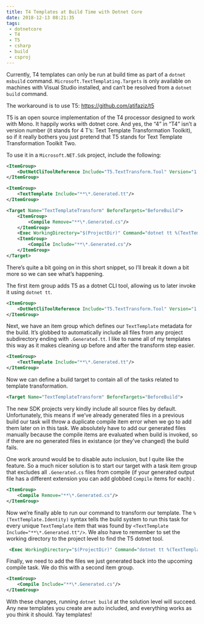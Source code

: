 ```yaml
---
title: T4 Templates at Build Time with Dotnet Core
date: 2018-12-13 08:21:35
tags:
 - dotnetcore
 - T4
 - T5
 - csharp
 - build
 - csproj
---
```

Currently, T4 templates can only be run at build time as part of a `​dotnet msbuild`​ command. `Microsoft.TextTemplating.Targets` is only available on machines with Visual Studio installed, and can’t be resolved from a `​dotnet build`​ command.

The workaround is to use T5: <https://github.com/atifaziz/t5>

T5 is an open source implementation of the T4 processor designed to work with Mono. It happily works with dotnet core. And yes, the “4” in “T4” isn’t a version number (it stands for 4 T’s: Text Template Transformation Toolkit), so if it really bothers you just pretend that T5 stands for Text Template Transformation Toolkit Two.

To use it in a `​Microsoft.NET.Sdk`​ project, include the following:

```xml
<ItemGroup>
    <DotNetCliToolReference Include="T5.TextTransform.Tool" Version="1.1.0-*"/>
</ItemGroup>

<ItemGroup>
    <TextTemplate Include="**\*.Generated.tt"/>
</ItemGroup>

<Target Name="TextTemplateTransform" BeforeTargets="BeforeBuild">
    <ItemGroup>
        <Compile Remove="**\*.Generated.cs"/>
    </ItemGroup>
    <Exec WorkingDirectory="$(ProjectDir)" Command="dotnet tt %(TextTemplate.Identity)"/>
    <ItemGroup>
        <Compile Include="**\*.Generated.cs"/>
    </ItemGroup>
</Target>
```

There’s quite a bit going on in this short snippet, so I’ll break it down a bit more so we can see what’s happening.

The first item group adds T5 as a dotnet CLI tool, allowing us to later invoke it using `​dotnet tt`​.

```xml
<ItemGroup>
    <DotNetCliToolReference Include="T5.TextTransform.Tool" Version="1.1.0-*"/>
</ItemGroup>
```

Next, we have an item group which defines our `​TextTemplate`​ metadata for the build. It’s globbed to automatically include all files from any project subdirectory ending with `​.Generated.tt`​. I like to name all of my templates this way as it makes cleaning up before and after the transform step easier.

```xml
<ItemGroup>
    <TextTemplate Include="**\*.Generated.tt"/>
</ItemGroup>
```

Now we can define a build target to contain all of the tasks related to template transformation.

```xml
<Target Name="TextTemplateTransform" BeforeTargets="BeforeBuild">
```

The new SDK projects very kindly include all source files by default. Unfortunately, this means if we’ve already generated files in a previous build our task will throw a duplicate compile item error when we go to add them later on in this task. We absolutely have to add our generated files manually because the compile items are evaluated when build is invoked, so if there are no generated files in existance (or they’ve changed) the build fails.

One work around would be to disable auto inclusion, but I quite like the feature. So a much nicer solution is to start our target with a task item group that excludes all `​.Generated.cs`​ files from compile (if your generated output file has a different extension you can add globbed `​Compile`​ items for each) .

```xml
<ItemGroup>
    <Compile Remove="**\*.Generated.cs"/>
</ItemGroup>
```

Now we’re finally able to run our command to transform our template. The `​%(TextTemplate.Identity)`​ syntax tells the build system to run this task for every unique `​TextTemplate`​ item that was found by `​<TextTemplate Include="**\*.Generated.tt"/>`​. We also have to remember to set the working directory to the project level to find the T5 dotnet tool.

```xml
 <Exec WorkingDirectory="$(ProjectDir)" Command="dotnet tt %(TextTemplate.Identity)"/>
```

Finally, we need to add the files we just generated back into the upcoming compile task. We do this with a second item group.

```xml
<ItemGroup>
    <Compile Include="**\*.Generated.cs"/>
</ItemGroup>
```

With these changes, running `​dotnet build`​ at the solution level will succeed. Any new templates you create are auto included, and everything works as you think it should. Yay templates!
